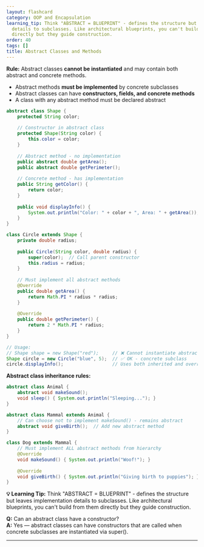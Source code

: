```yaml
---
layout: flashcard
category: OOP and Encapsulation
learning_tip: Think "ABSTRACT = BLUEPRINT" - defines the structure but leaves implementation
  details to subclasses. Like architectural blueprints, you can't build from them
  directly but they guide construction.
order: 40
tags: []
title: Abstract Classes and Methods
---
```



**Rule:** Abstract classes **cannot be instantiated** and may contain both abstract and concrete methods.

- Abstract methods **must be implemented** by concrete subclasses
- Abstract classes can have **constructors, fields, and concrete methods**
- A class with any abstract method must be declared abstract

```java
abstract class Shape {
    protected String color;
    
    // Constructor in abstract class
    protected Shape(String color) {
        this.color = color;
    }
    
    // Abstract method - no implementation
    public abstract double getArea();
    public abstract double getPerimeter();
    
    // Concrete method - has implementation
    public String getColor() {
        return color;
    }
    
    public void displayInfo() {
        System.out.println("Color: " + color + ", Area: " + getArea());
    }
}

class Circle extends Shape {
    private double radius;
    
    public Circle(String color, double radius) {
        super(color);  // Call parent constructor
        this.radius = radius;
    }
    
    // Must implement all abstract methods
    @Override
    public double getArea() {
        return Math.PI * radius * radius;
    }
    
    @Override
    public double getPerimeter() {
        return 2 * Math.PI * radius;
    }
}

// Usage:
// Shape shape = new Shape("red");     // ❌ Cannot instantiate abstract class
Shape circle = new Circle("blue", 5);  // ✅ OK - concrete subclass
circle.displayInfo();                  // Uses both inherited and overridden methods
```

**Abstract class inheritance rules:**
```java
abstract class Animal {
    abstract void makeSound();
    void sleep() { System.out.println("Sleeping..."); }
}

abstract class Mammal extends Animal {
    // Can choose not to implement makeSound() - remains abstract
    abstract void giveBirth();  // Add new abstract method
}

class Dog extends Mammal {
    // Must implement ALL abstract methods from hierarchy
    @Override
    void makeSound() { System.out.println("Woof!"); }
    
    @Override
    void giveBirth() { System.out.println("Giving birth to puppies"); }
}
```

**💡 Learning Tip:** Think "ABSTRACT = BLUEPRINT" - defines the structure but leaves implementation details to subclasses. Like architectural blueprints, you can't build from them directly but they guide construction.

**Q:** Can an abstract class have a constructor?  
**A:** Yes — abstract classes can have constructors that are called when concrete subclasses are instantiated via super().

---
